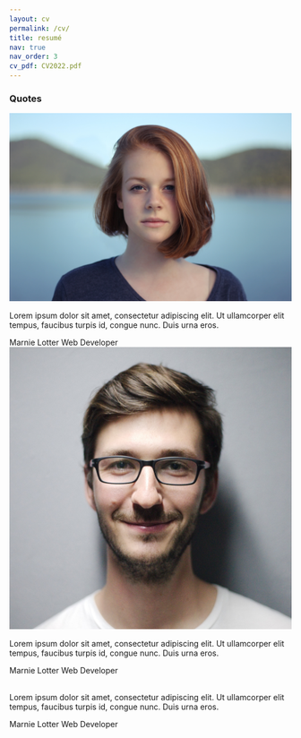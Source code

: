 ```yaml
---
layout: cv
permalink: /cv/
title: resumé
nav: true
nav_order: 3
cv_pdf: CV2022.pdf
---
```


<div class="cv">
<div class="card mt-3 p-3">
<h3 class="card-title font-weight-medium"> Quotes </h3>
<section class="container-slider">
      <div class="testimonial mySwiper">
        <div class="testi-content swiper-wrapper">
          <div class="slide swiper-slide">
            <img src="/assets/img/img1.jpg" alt="" class="image" />
            <p>
              Lorem ipsum dolor sit amet, consectetur adipiscing elit. Ut ullamcorper elit tempus, faucibus turpis id, congue nunc. Duis urna eros.
            </p>
            <i class="bx bxs-quote-alt-left quote-icon"></i>
            <div class="details">
              <span class="name">Marnie Lotter</span>
              <span class="job">Web Developer</span>
            </div>
          </div>
          <div class="slide swiper-slide">
            <img src="/assets/img/img2.jpg" alt="" class="image" />
            <p>
              Lorem ipsum dolor sit amet, consectetur adipiscing elit. Ut ullamcorper elit tempus, faucibus turpis id, congue nunc. Duis urna eros.
            </p>
            <i class="bx bxs-quote-alt-left quote-icon"></i>
            <div class="details">
              <span class="name">Marnie Lotter</span>
              <span class="job">Web Developer</span>
            </div>
          </div>
          <div class="slide swiper-slide">
            <img src="/assets/img/img3.jpg" alt="" class="image" />
            <p>
              Lorem ipsum dolor sit amet, consectetur adipiscing elit. Ut ullamcorper elit tempus, faucibus turpis id, congue nunc. Duis urna eros.
            </p>
            <i class="bx bxs-quote-alt-left quote-icon"></i>
            <div class="details">
              <span class="name">Marnie Lotter</span>
              <span class="job">Web Developer</span>
            </div>
          </div>
        </div>
        <div class="swiper-button-next nav-btn"></div>
        <div class="swiper-button-prev nav-btn"></div>
        <div class="swiper-pagination"></div>
      </div>
</section>
</div>
</div>
